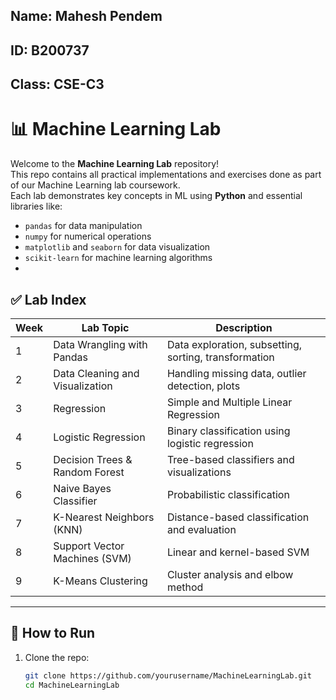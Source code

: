 ## **Name:** Mahesh Pendem  
## **ID:** B200737  
## **Class:** CSE-C3
# 📊 Machine Learning Lab

Welcome to the **Machine Learning Lab** repository!  
This repo contains all practical implementations and exercises done as part of our Machine Learning lab coursework.  
Each lab demonstrates key concepts in ML using **Python** and essential libraries like:

- `pandas` for data manipulation  
- `numpy` for numerical operations  
- `matplotlib` and `seaborn` for data visualization  
- `scikit-learn` for machine learning algorithms
- 
## ✅ Lab Index

| Week | Lab Topic                      | Description |
|------|--------------------------------|-------------|
| 1    | Data Wrangling with Pandas     | Data exploration, subsetting, sorting, transformation |
| 2    | Data Cleaning and Visualization| Handling missing data, outlier detection, plots |
| 3    | Regression                     | Simple and Multiple Linear Regression |
| 4    | Logistic Regression            | Binary classification using logistic regression |
| 5    | Decision Trees & Random Forest | Tree-based classifiers and visualizations |
| 6    | Naive Bayes Classifier         | Probabilistic classification |
| 7    | K-Nearest Neighbors (KNN)      | Distance-based classification and evaluation |
| 8    | Support Vector Machines (SVM)  | Linear and kernel-based SVM |
| 9    | K-Means Clustering             | Cluster analysis and elbow method |

---

## 🧪 How to Run

1. Clone the repo:
   ```bash
   git clone https://github.com/yourusername/MachineLearningLab.git
   cd MachineLearningLab
